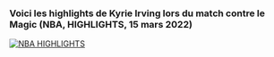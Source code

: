 ### Voici les highlights de Kyrie Irving lors du match contre le Magic (NBA, HIGHLIGHTS, 15 mars 2022)
[![NBA HIGHLIGHTS](http://img.youtube.com/vi/niv0M887THk/0.jpg)](https://www.youtube.com/watch?v=niv0M887THk)











